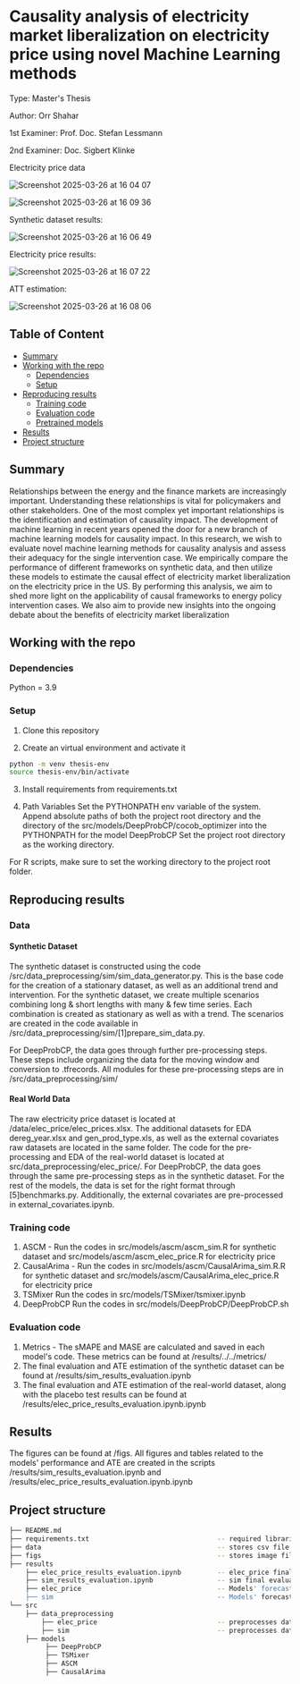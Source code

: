 # Causality analysis of electricity market liberalization on electricity price using novel Machine Learning methods
Type: Master's Thesis

Author: Orr Shahar

1st Examiner: Prof. Doc. Stefan Lessmann

2nd Examiner: Doc. Sigbert Klinke

Electricity price data

![Screenshot 2025-03-26 at 16 04 07](https://github.com/user-attachments/assets/f524cf66-3c85-44e8-9986-0469c07b43ce)

![Screenshot 2025-03-26 at 16 09 36](https://github.com/user-attachments/assets/6675ed7f-0a43-4bd1-8cb5-18095b42982c)

Synthetic dataset results:

![Screenshot 2025-03-26 at 16 06 49](https://github.com/user-attachments/assets/d13d7c58-7d84-4b24-8f07-3055ba2d75ad)

Electricity price results:

![Screenshot 2025-03-26 at 16 07 22](https://github.com/user-attachments/assets/8fa236ee-fd6e-45cd-9a6a-5fea7f528609)

ATT estimation:

![Screenshot 2025-03-26 at 16 08 06](https://github.com/user-attachments/assets/40805db8-cb6f-4304-9a80-f4d062412f2e)

## Table of Content

- [Summary](#summary)
- [Working with the repo](#Working-with-the-repo)
    - [Dependencies](#Dependencies)
    - [Setup](#Setup)
- [Reproducing results](#Reproducing-results)
    - [Training code](#Training-code)
    - [Evaluation code](#Evaluation-code)
    - [Pretrained models](#Pretrained-models)
- [Results](#Results)
- [Project structure](-Project-structure)

## Summary

Relationships between the energy and the finance markets are increasingly important. Understanding these relationships is vital for policymakers and other stakeholders. One of the most complex yet important relationships is the identification and estimation of causality impact. The development of machine learning in recent years opened the door for a new branch of machine learning models for causality impact. In this research, we wish to evaluate novel machine learning methods for causality analysis and assess their adequacy for the single intervention case. We empirically compare the performance of different frameworks on synthetic data, and then utilize these models to estimate the causal effect of electricity market liberalization on the electricity price in the US. By performing this analysis, we aim to shed more light on the applicability of causal frameworks to energy policy intervention cases. We also aim to provide new insights into the ongoing debate about the benefits of electricity market liberalization

## Working with the repo

### Dependencies

Python = 3.9

### Setup

1. Clone this repository

2. Create an virtual environment and activate it
```bash
python -m venv thesis-env
source thesis-env/bin/activate
```

3. Install requirements from requirements.txt

4. Path Variables
Set the PYTHONPATH env variable of the system. Append absolute paths of both the project root directory and the directory of the src/models/DeepProbCP/cocob_optimizer into the PYTHONPATH for the model DeepProbCP
Set the project root directory as the working directory.

For R scripts, make sure to set the working directory to the project root folder.


## Reproducing results

### Data

#### Synthetic Dataset

The synthetic dataset is constructed using the code /src/data_preprocessing/sim/sim_data_generator.py. This is the base code for the creation of a stationary dataset, as well as an additional trend and intervention. 
For the synthetic dataset, we create multiple scenarios combining long & short lengths with many & few time series. Each combination is created as stationary as well as with a trend. The scenarios are created in the code available in /src/data_preprocessing/sim/[1]prepare_sim_data.py.

For DeepProbCP, the data goes through further pre-processing steps. These steps include organizing the data for the moving window and conversion to .tfrecords. All modules for these pre-processing steps are in /src/data_preprocessing/sim/

#### Real World Data

The raw electricity price dataset is located at /data/elec_price/elec_prices.xlsx. The additional datasets for EDA dereg_year.xlsx and gen_prod_type.xls, as well as the external covariates raw datasets are located in the same folder.
The code for the pre-processing and EDA of the real-world dataset is located at src/data_preprocessing/elec_price/.
For DeepProbCP, the data goes through the same pre-processing steps as in the synthetic dataset. For the rest of the models, the data is set for the right format through [5]benchmarks.py.
Additionally, the external covariates are pre-processed in external_covariates.ipynb.

### Training code

1. ASCM -  Run the codes in src/models/ascm/ascm_sim.R for synthetic dataset and src/models/ascm/ascm_elec_price.R for electricity price
2. CausalArima -  Run the codes in src/models/ascm/CausalArima_sim.R.R for synthetic dataset and src/models/ascm/CausalArima_elec_price.R for electricity price
3. TSMixer Run the codes in src/models/TSMixer/tsmixer.ipynb
4. DeepProbCP Run the codes in src/models/DeepProbCP/DeepProbCP.sh

### Evaluation code

1. Metrics - The sMAPE and MASE are calculated and saved in each model's code. These metrics can be found at /results/../../metrics/
2. The final evaluation and ATE estimation of the synthetic dataset can be found at /results/sim_results_evaluation.ipynb
3. The final evaluation and ATE estimation of the real-world dataset, along with the placebo test results can be found at /results/elec_price_results_evaluation.ipynb.ipynb

## Results

The figures can be found at /figs. 
All figures and tables related to the models' performance and ATE are created in the scripts /results/sim_results_evaluation.ipynb and /results/elec_price_results_evaluation.ipynb.ipynb

## Project structure

```bash
├── README.md
├── requirements.txt                                -- required libraries
├── data                                            -- stores csv file 
├── figs                                            -- stores image files
├── results
    ├── elec_price_results_evaluation.ipynb         -- elec_price final evaluation     
    ├── sim_results_evaluation.ipynb                -- sim final evaluation
    ├── elec_price                                  -- Models' forecasts and metrics
    ├── sim                                         -- Models' forecasts and metrics
└── src
    ├── data_preprocessing                          
        ├── elec_price                              -- preprocesses data
        ├── sim                                     -- preprocesses data
    ├── models
         ├── DeepProbCP
         ├── TSMixer
         ├── ASCM
         ├── CausalArima               
        
```
